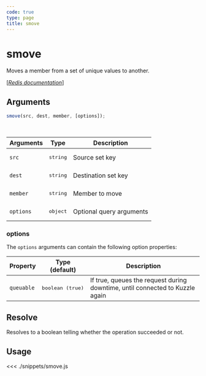 ```yaml
---
code: true
type: page
title: smove
---
```


# smove

Moves a member from a set of unique values to another.

[[_Redis documentation_]](https://redis.io/commands/smove)

## Arguments

```js
smove(src, dest, member, [options]);
```

<br/>

| Arguments | Type              | Description              |
| --------- | ----------------- | ------------------------ |
| `src`     | <pre>string</pre> | Source set key           |
| `dest`    | <pre>string</pre> | Destination set key      |
| `member`  | <pre>string</pre> | Member to move           |
| `options` | <pre>object</pre> | Optional query arguments |

### options

The `options` arguments can contain the following option properties:

| Property   | Type (default)            | Description                                                                  |
| ---------- | ------------------------- | ---------------------------------------------------------------------------- |
| `queuable` | <pre>boolean (true)</pre> | If true, queues the request during downtime, until connected to Kuzzle again |

## Resolve

Resolves to a boolean telling whether the operation succeeded or not.

## Usage

<<< ./snippets/smove.js

